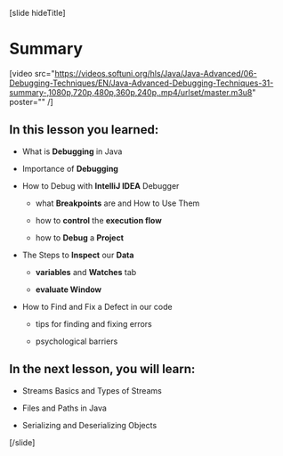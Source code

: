 [slide hideTitle]

# Summary

[video src="https://videos.softuni.org/hls/Java/Java-Advanced/06-Debugging-Techniques/EN/Java-Advanced-Debugging-Techniques-31-summary-,1080p,720p,480p,360p,240p,.mp4/urlset/master.m3u8" poster="" /]

## In this lesson you learned:

- What is **Debugging** in Java

- Importance of **Debugging**

- How to Debug with **IntelliJ IDEA** Debugger

    - what **Breakpoints** are and How to Use Them

    - how to **control** the **execution flow**

    - how to **Debug** a **Project** 

- The Steps to **Inspect** our **Data**

    - **variables** and **Watches** tab

    - **evaluate Window**

- How to Find and Fix a Defect in our code

    - tips for finding and fixing errors

    - psychological barriers
   
## In the next lesson, you will learn:

- Streams Basics and Types of Streams

- Files and Paths in Java

- Serializing and Deserializing Objects

[/slide]
